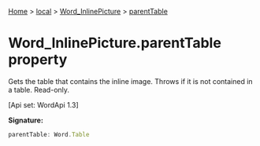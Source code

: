 [Home](./index) &gt; [local](local.md) &gt; [Word\_InlinePicture](local.word_inlinepicture.md) &gt; [parentTable](local.word_inlinepicture.parenttable.md)

# Word\_InlinePicture.parentTable property

Gets the table that contains the inline image. Throws if it is not contained in a table. Read-only. 

 \[Api set: WordApi 1.3\]

**Signature:**
```javascript
parentTable: Word.Table
```
